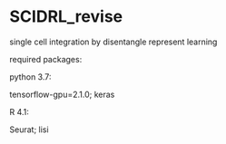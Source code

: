 # SCIDRL_revise
single cell integration by disentangle represent learning

required packages:

python 3.7:

tensorflow-gpu=2.1.0;
keras

R 4.1:

Seurat;
lisi


